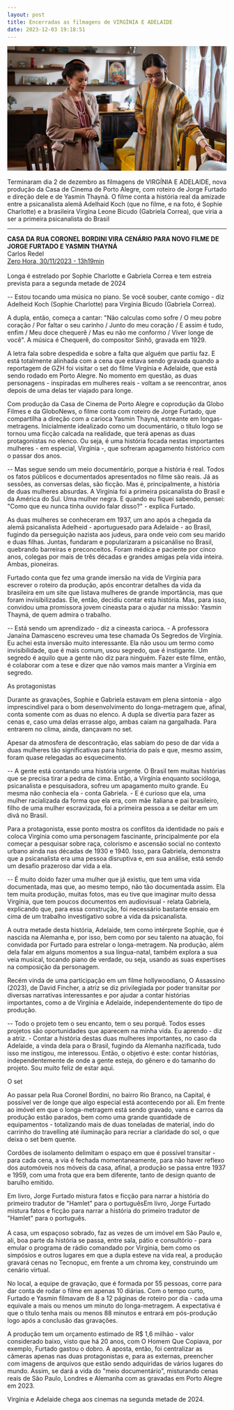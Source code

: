 ```yaml
---
layout: post
title: Encerradas as filmagens de VIRGÍNIA E ADELAIDE
date: 2023-12-03 19:18:51
---
```

![](/uploads/vea-personag2.jpg)

T﻿erminaram dia 2 de dezembro as filmagens de VIRGÍNIA E ADELAIDE, nova produção da Casa de Cinema de Porto Alegre, com roteiro de Jorge Furtado e direção dele e de Yasmin Thayná. O filme conta a história real da amizade entre a psicanalista alemã Adelhaid Koch (que no filme, e na foto, é Sophie Charlotte) e a brasileira Virgína Leone Bicudo (Gabriela Correa), que viria a ser a primeira psicanalista do Brasil

- - -

**CASA DA RUA CORONEL BORDINI VIRA CENÁRIO PARA NOVO FILME DE JORGE FURTADO E YASMIN THAYNÁ**\
Carlos Redel\
[Zero Hora, 30/11/2023 - 13h19min](https://gauchazh.clicrbs.com.br/cultura-e-lazer/cinema/noticia/2023/11/casa-da-rua-coronel-bordini-vira-cenario-para-novo-filme-de-jorge-furtado-e-yasmin-thayna-clplbxixa001m013l418b1gev.html)\
\
Longa é estrelado por Sophie Charlotte e Gabriela Correa e tem estreia prevista para a segunda metade de 2024

\-﻿- Estou tocando uma música no piano. Se você souber, cante comigo - diz Adelheid Koch (Sophie Charlotte) para Virgínia Bicudo (Gabriela Correa).

A dupla, então, começa a cantar: "Não calculas como sofre / O meu pobre coração / Por faltar o seu carinho / Junto do meu coração / E assim é tudo, enfim / Meu doce chequerê / Mas eu não me conformo / Viver longe de você". A música é Chequerê, do compositor Sinhô, gravada em 1929.

A letra fala sobre despedida e sobre a falta que alguém que partiu faz. E está totalmente alinhada com a cena que estava sendo gravada quando a reportagem de GZH foi visitar o set do filme Virgínia e Adelaide, que está sendo rodado em Porto Alegre. No momento em questão, as duas personagens - inspiradas em mulheres reais - voltam a se reencontrar, anos depois de uma delas ter viajado para longe.

Com produção da Casa de Cinema de Porto Alegre e coprodução da Globo Filmes e da GloboNews, o filme conta com roteiro de Jorge Furtado, que compartilha a direção com a carioca Yasmin Thayná, estreante em longas-metragens. Inicialmente idealizado como um documentário, o título logo se tornou uma ficção calcada na realidade, que terá apenas as duas protagonistas no elenco. Ou seja, é uma história focada nestas importantes mulheres - em especial, Virgínia -, que sofreram apagamento histórico com o passar dos anos.

\-﻿- Mas segue sendo um meio documentário, porque a história é real. Todos os fatos públicos e documentados apresentados no filme são reais. Já as sessões, as conversas delas, são ficção. Mas é, principalmente, a história de duas mulheres absurdas. A Virgínia foi a primeira psicanalista do Brasil e da América do Sul. Uma mulher negra. E quando eu fiquei sabendo, pensei: "Como que eu nunca tinha ouvido falar disso?" - explica Furtado.

As duas mulheres se conheceram em 1937, um ano após a chegada da alemã psicanalista Adelheid - aportuguesado para Adelaide - ao Brasil, fugindo da perseguição nazista aos judeus, para onde veio com seu marido e duas filhas. Juntas, fundaram e popularizaram a psicanálise no Brasil, quebrando barreiras e preconceitos. Foram médica e paciente por cinco anos, colegas por mais de três décadas e grandes amigas pela vida inteira. Ambas, pioneiras.

Furtado conta que fez uma grande imersão na vida de Virgínia para escrever o roteiro da produção, após encontrar detalhes da vida da brasileira em um site que listava mulheres de grande importância, mas que foram invisibilizadas. Ele, então, decidiu contar esta história. Mas, para isso, convidou uma promissora jovem cineasta para o ajudar na missão: Yasmin Thayná, de quem admira o trabalho.

\-﻿- Está sendo um aprendizado - diz a cineasta carioca. - A professora Janaína Damasceno escreveu uma tese chamada Os Segredos de Virgínia. Eu achei esta inversão muito interessante. Ela não usou um termo como invisibilidade, que é mais comum, usou segredo, que é instigante. Um segredo é aquilo que a gente não diz para ninguém. Fazer este filme, então, é colaborar com a tese e dizer que não vamos mais manter a Virgínia em segredo.

As protagonistas

Durante as gravações, Sophie e Gabriela estavam em plena sintonia - algo imprescindível para o bom desenvolvimento do longa-metragem que, afinal, conta somente com as duas no elenco. A dupla se divertia para fazer as cenas e, caso uma delas errasse algo, ambas caíam na gargalhada. Para entrarem no clima, ainda, dançavam no set.

Apesar da atmosfera de descontração, elas sabiam do peso de dar vida a duas mulheres tão significativas para história do país e que, mesmo assim, foram quase relegadas ao esquecimento.

\-﻿- A gente está contando uma história urgente. O Brasil tem muitas histórias que se precisa tirar a pedra de cima. Então, a Virgínia enquanto socióloga, psicanalista e pesquisadora, sofreu um apagamento muito grande. Eu mesma não conhecia ela - conta Gabriela. - E é curioso que ela, uma mulher racializada da forma que ela era, com mãe italiana e pai brasileiro, filho de uma mulher escravizada, foi a primeira pessoa a se deitar em um divã no Brasil.

Para a protagonista, esse ponto mostra os conflitos da identidade no país e coloca Virgínia como uma personagem fascinante, principalmente por ela começar a pesquisar sobre raça, colorismo e ascensão social no contexto urbano ainda nas décadas de 1930 e 1940. Isso, para Gabriela, demonstra que a psicanalista era uma pessoa disruptiva e, em sua análise, está sendo um desafio prazeroso dar vida a ela.

\-﻿- É muito doido fazer uma mulher que já existiu, que tem uma vida documentada, mas que, ao mesmo tempo, não tão documentada assim. Ela tem muita produção, muitas fotos, mas eu tive que imaginar muito dessa Virgínia, que tem poucos documentos em audiovisual - relata Gabriela, explicando que, para essa construção, foi necessário bastante ensaio em cima de um trabalho investigativo sobre a vida da psicanalista.

A outra metade desta história, Adelaide, tem como intérprete Sophie, que é nascida na Alemanha e, por isso, bem como por seu talento na atuação, foi convidada por Furtado para estrelar o longa-metragem. Na produção, além dela falar em alguns momentos a sua língua-natal, também explora a sua veia musical, tocando piano de verdade, ou seja, usando as suas expertises na composição da personagem.

Recém vinda de uma participação em um filme hollywoodiano, O Assassino (2023), de David Fincher, a atriz se diz privilegiada por poder transitar por diversas narrativas interessantes e por ajudar a contar histórias importantes, como a de Virgínia e Adelaide, independentemente do tipo de produção.

\-﻿- Todo o projeto tem o seu encanto, tem o seu porquê. Todos esses projetos são oportunidades que aparecem na minha vida. Eu aprendo - diz a atriz. - Contar a história destas duas mulheres importantes, no caso da Adelaide, a vinda dela para o Brasil, fugindo da Alemanha nazificada, tudo isso me instigou, me interessou. Então, o objetivo é este: contar histórias, independentemente de onde a gente esteja, do gênero e do tamanho do projeto. Sou muito feliz de estar aqui.

O set

Ao passar pela Rua Coronel Bordini, no bairro Rio Branco, na Capital, é possível ver de longe que algo especial está acontecendo por ali. Em frente ao imóvel em que o longa-metragem está sendo gravado, vans e carros da produção estão parados, bem como uma grande quantidade de equipamentos - totalizando mais de duas toneladas de material, indo do carrinho do travelling até iluminação para recriar a claridade do sol, o que deixa o set bem quente.

Cordões de isolamento delimitam o espaço em que é possível transitar - para cada cena, a via é fechada momentaneamente, para não haver reflexo dos automóveis nos móveis da casa, afinal, a produção se passa entre 1937 e 1959, com uma frota que era bem diferente, tanto de design quanto de barulho emitido.

Em livro, Jorge Furtado mistura fatos e ficção para narrar a história do primeiro tradutor de "Hamlet" para o portuguêsEm livro, Jorge Furtado mistura fatos e ficção para narrar a história do primeiro tradutor de "Hamlet" para o português.\
\
A casa, um espaçoso sobrado, faz as vezes de um imóvel em São Paulo e, ali, boa parte da história se passa, entre sala, pátio e consultório - para emular o programa de rádio comandado por Virgínia, bem como os simpósios e outros lugares em que a dupla esteve na vida real, a produção gravará cenas no Tecnopuc, em frente a um chroma key, construindo um cenário virtual.

No local, a equipe de gravação, que é formada por 55 pessoas, corre para dar conta de rodar o filme em apenas 10 diárias. Com o tempo curto, Furtado e Yasmin filmavam de 8 a 12 páginas de roteiro por dia - cada uma equivale a mais ou menos um minuto do longa-metragem. A expectativa é que o título tenha mais ou menos 88 minutos e entrará em pós-produção logo após a conclusão das gravações.

A produção tem um orçamento estimado de R$ 1,6 milhão - valor considerado baixo, visto que há 20 anos, com O Homem Que Copiava, por exemplo, Furtado gastou o dobro. A aposta, então, foi centralizar as câmeras apenas nas duas protagonistas e, para as externas, preencher com imagens de arquivos que estão sendo adquiridas de vários lugares do mundo. Assim, se dará a vida do "meio documentário", misturando cenas reais de São Paulo, Londres e Alemanha com as gravadas em Porto Alegre em 2023.

Virgínia e Adelaide chega aos cinemas na segunda metade de 2024.